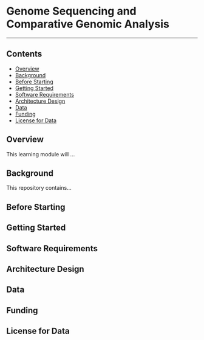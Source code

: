 # Genome Sequencing and Comparative Genomic Analysis
---------------------------------

## **Contents**

+ [Overview](#overview)
+ [Background](#background)
+ [Before Starting](#before-starting)
+ [Getting Started](#getting-started)
+ [Software Requirements](#software-requirements)
+ [Architecture Design](#architecture-design)
+ [Data](#data)
+ [Funding](#funding)
+ [License for Data](#license-for-data)

## **Overview**
This learning module will ...

## **Background**
This repository contains...

## **Before Starting**


## **Getting Started**


## **Software Requirements**


## **Architecture Design**


## **Data**


## **Funding**


## **License for Data**

